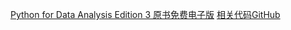 [Python for Data Analysis Edition 3 原书免费电子版](https://wesmckinney.com/book/preliminaries#what_is_this_book_about) 
[相关代码GitHub](https://github.com/wesm/pydata-book)